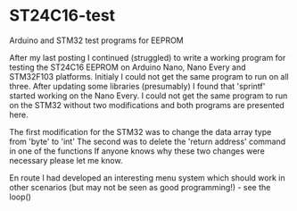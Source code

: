 # ST24C16-test
Arduino and STM32 test programs for EEPROM

After my last posting I continued (struggled) to write a working program for testing the ST24C16 EEPROM on Arduino Nano, Nano Every and STM32F103 platforms. Initialy I could not get the same program to run on all three. After updating some libraries (presumably) I found that 'sprintf' started working on the Nano Every. I could not get the same program to run on the STM32 without two modifications and both programs are presented here.

The first modification for the STM32 was to change the data array type from 'byte' to 'int'
The second was to delete the 'return address' command in one of the functions
If anyone knows why these two changes were necessary please let me know.

En route I had developed an interesting menu system which should work in other scenarios (but may not be seen as good programming!) - see the loop()
